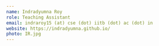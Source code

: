 ```yaml
---
name: Indradyumna Roy
role: Teaching Assistant
email: indraroy15 (at) cse (dot) iitb (dot) ac (dot) in
website: https://indradyumna.github.io/
photo: IR.jpg
---
```


<!-- Insert optional tagline and uncomment-->
